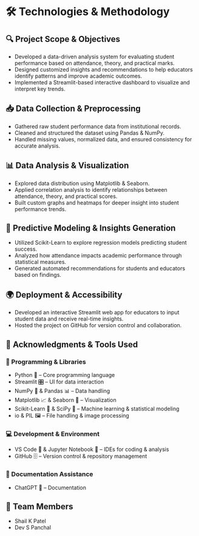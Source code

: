 # 🛠️ Technologies & Methodology

## 🔍 Project Scope & Objectives

* Developed a data-driven analysis system for evaluating student performance based on attendance, theory, and practical marks.
* Designed customized insights and recommendations to help educators identify patterns and improve academic outcomes.
* Implemented a Streamlit-based interactive dashboard to visualize and interpret key trends.

## 📥 Data Collection & Preprocessing

* Gathered raw student performance data from institutional records.
* Cleaned and structured the dataset using Pandas & NumPy.
* Handled missing values, normalized data, and ensured consistency for accurate analysis.

## 📊 Data Analysis & Visualization

* Explored data distribution using Matplotlib & Seaborn.
* Applied correlation analysis to identify relationships between attendance, theory, and practical scores.
* Built custom graphs and heatmaps for deeper insight into student performance trends.

## 🤖 Predictive Modeling & Insights Generation

* Utilized Scikit-Learn to explore regression models predicting student success.
* Analyzed how attendance impacts academic performance through statistical measures.
* Generated automated recommendations for students and educators based on findings.

## 🌍 Deployment & Accessibility

* Developed an interactive Streamlit web app for educators to input student data and receive real-time insights.
* Hosted the project on GitHub for version control and collaboration.

## 🤝 Acknowledgments & Tools Used

### 📌 Programming & Libraries

* Python 🐍 – Core programming language
* Streamlit 🎛️ – UI for data interaction
* NumPy 🔢 & Pandas 📊 – Data handling
* Matplotlib 📈 & Seaborn 🎨 – Visualization
* Scikit-Learn 🤖 & SciPy 🔬 – Machine learning & statistical modeling
* io & PIL 🖼️ – File handling & image processing

### 💻 Development & Environment

* VS Code 📝 & Jupyter Notebook 📓 – IDEs for coding & analysis
* GitHub 🗄️ – Version control & repository management

### 🤖 Documentation Assistance

* ChatGPT 📝 – Documentation

## 👥 Team Members

* Shail K Patel
* Dev S Panchal
